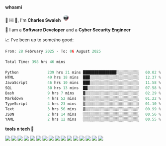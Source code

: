 **whoami**

🤪 Hi 👋, I'm **Charles Swaleh** <img src="alien.gif" height="25px">

🤖 I am a **Software Developer** and a **Cyber Security Engineer**

📈 I've been up to some/no good:

<!--START_SECTION:waka-->

```python
From: 28 February 2025 - To: 06 August 2025

Total Time: 398 hrs 46 mins

Python             239 hrs 21 mins ███████████████░░░░░░░░░░   60.02 %
HTML               49 hrs 18 mins  ███░░░░░░░░░░░░░░░░░░░░░░   12.37 %
JavaScript         46 hrs 10 mins  ███░░░░░░░░░░░░░░░░░░░░░░   11.58 %
SQL                30 hrs 13 mins  ██░░░░░░░░░░░░░░░░░░░░░░░   07.58 %
Bash               9 hrs 7 mins    ▓░░░░░░░░░░░░░░░░░░░░░░░░   02.29 %
Markdown           4 hrs 52 mins   ▒░░░░░░░░░░░░░░░░░░░░░░░░   01.22 %
TypeScript         4 hrs 23 mins   ▒░░░░░░░░░░░░░░░░░░░░░░░░   01.10 %
Text               3 hrs 56 mins   ▒░░░░░░░░░░░░░░░░░░░░░░░░   00.99 %
JSON               2 hrs 14 mins   ░░░░░░░░░░░░░░░░░░░░░░░░░   00.56 %
YAML               2 hrs 12 mins   ░░░░░░░░░░░░░░░░░░░░░░░░░   00.55 %
```

<!--END_SECTION:waka-->


**tools n tech 🔭**

![](https://img.shields.io/badge/OS-Linux-informational?style=flat&logo=linux&logoColor=white&color=800020)
![](https://img.shields.io/badge/Code-JavaScript-informational?style=flat&logo=javascript&logoColor=white&color=800020)
![](https://img.shields.io/badge/Code-Python-informational?style=flat&logo=python&logoColor=white&color=800020)
![](https://img.shields.io/badge/Code-C-informational?style=flat&logo=c&logoColor=white&color=800020)
![](https://img.shields.io/badge/Code-Ruby-informational?style=flat&logo=ruby&logoColor=white&color=800020)
![](https://img.shields.io/badge/Code-Go-informational?style=flat&logo=go&logoColor=white&color=800020)
![](https://img.shields.io/badge/Framework-React-informational?style=flat&logo=react&logoColor=white&color=800020)
![](https://img.shields.io/badge/Framework-Django-informational?style=flat&logo=django&logoColor=white&color=800020)
![](https://img.shields.io/badge/Framework-Flask-informational?style=flat&logo=flask&logoColor=white&color=800020)
![](https://img.shields.io/badge/Framework-Rails-informational?style=flat&logo=Ruby&logoColor=white&color=800020)
![](https://img.shields.io/badge/Shell-Bash-informational?style=flat&logo=gnu-bash&logoColor=white&color=800020)
![](https://img.shields.io/badge/DB-PostgreSQL-informational?style=flat&logo=postgresql&logoColor=white&color=800020)
![](https://img.shields.io/badge/DB-MySQL-informational?style=flat&logo=mysql&logoColor=white&color=800020)
![](https://img.shields.io/badge/CI/CD-Docker-informational?style=flat&logo=docker&logoColor=white&color=800020)
![](https://img.shields.io/badge/CI/CD-Kubernetes-informational?style=flat&logo=kubernetes&logoColor=white&color=800020)
![](https://img.shields.io/badge/CI/CD-Jenkins-informational?style=flat&logo=jenkins&logoColor=white&color=800020)

<!-- **stats 🔭**

[![Charles's GitHub stats](https://github-readme-stats.vercel.app/api?username=mashm3ll0w&count_private=true&show_icons=true&theme=maroongold&include_all_commits=true)](https://github.com/anuraghazra/github-readme-stats)             [![Top Langs](https://github-readme-stats.vercel.app/api/top-langs/?username=mashm3ll0w&layout=compact&theme=maroongold&langs_count=6)](https://github.com/anuraghazra/github-readme-stats) -->
